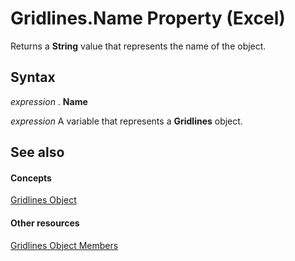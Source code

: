 
# Gridlines.Name Property (Excel)

Returns a  **String** value that represents the name of the object.


## Syntax

 _expression_ . **Name**

 _expression_ A variable that represents a **Gridlines** object.


## See also


#### Concepts


[Gridlines Object](8a096f01-808f-5708-8da5-5667a5f4080d.md)
#### Other resources


[Gridlines Object Members](f196690a-9c78-e8fc-2a3e-64b54d9175fb.md)
